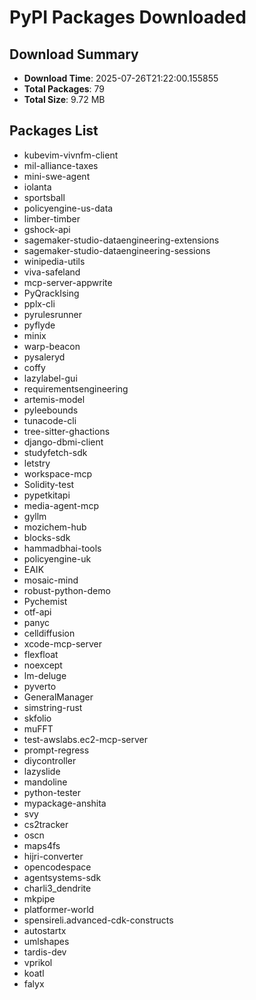 # PyPI Packages Downloaded

## Download Summary
- **Download Time**: 2025-07-26T21:22:00.155855
- **Total Packages**: 79
- **Total Size**: 9.72 MB

## Packages List
- kubevim-vivnfm-client
- mil-alliance-taxes
- mini-swe-agent
- iolanta
- sportsball
- policyengine-us-data
- limber-timber
- gshock-api
- sagemaker-studio-dataengineering-extensions
- sagemaker-studio-dataengineering-sessions
- winipedia-utils
- viva-safeland
- mcp-server-appwrite
- PyQrackIsing
- pplx-cli
- pyrulesrunner
- pyflyde
- minix
- warp-beacon
- pysaleryd
- coffy
- lazylabel-gui
- requirementsengineering
- artemis-model
- pyleebounds
- tunacode-cli
- tree-sitter-ghactions
- django-dbmi-client
- studyfetch-sdk
- letstry
- workspace-mcp
- Solidity-test
- pypetkitapi
- media-agent-mcp
- gyllm
- mozichem-hub
- blocks-sdk
- hammadbhai-tools
- policyengine-uk
- EAIK
- mosaic-mind
- robust-python-demo
- Pychemist
- otf-api
- panyc
- celldiffusion
- xcode-mcp-server
- flexfloat
- noexcept
- lm-deluge
- pyverto
- GeneralManager
- simstring-rust
- skfolio
- muFFT
- test-awslabs.ec2-mcp-server
- prompt-regress
- diycontroller
- lazyslide
- mandoline
- python-tester
- mypackage-anshita
- svy
- cs2tracker
- oscn
- maps4fs
- hijri-converter
- opencodespace
- agentsystems-sdk
- charli3_dendrite
- mkpipe
- platformer-world
- spensireli.advanced-cdk-constructs
- autostartx
- umlshapes
- tardis-dev
- vprikol
- koatl
- falyx
